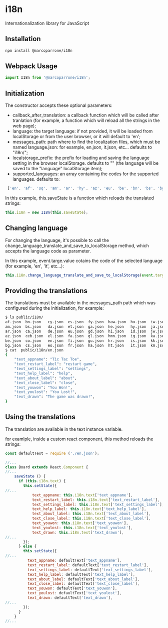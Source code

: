 # i18n
Internationalization library for JavaScript

## Installation

```sh
npm install @marcoparrone/i18n
```

## Webpack Usage

```js
import I18n from '@marcoparrone/i18n';
```

## Initialization

The constructor accepts these optional parameters:

 * callback_after_translation: a callback function which will be called after tranlation (for example, a function which will reload all the strings in the web page);
 * language: the target language: if not provided, it will be loaded from localStorage or from the user browser, or it will default to 'en';
 * messages_path: path where to find the localization files, which must be named language.json: for example, en.json, it.json, etc... defaults to "i18n/";
 * localstorage_prefix: the prefix for loading and saving the language setting in the browser localStorage. defaults to "" (the language will be saved to the "language" localStorage item);
 * supported_languages: an array containing the codes for the supported languages. defaults to:
```js
 ['en', 'af', 'sq', 'am', 'ar', 'hy', 'az', 'eu', 'be', 'bn', 'bs', 'bg', 'ca', 'ceb', 'ny', 'zh-CN', 'zh-TW', 'co', 'hr', 'cs', 'da', 'nl', 'eo', 'et', 'tl', 'fi', 'fr', 'fy', 'gl', 'ka', 'de', 'el', 'gu', 'ht', 'ha', 'haw', 'iw', 'hi', 'hmn', 'hu', 'is', 'ig', 'id', 'ga', 'it', 'ja', 'jw', 'kn', 'kk', 'km', 'rw', 'ko', 'ku', 'ky', 'lo', 'la', 'lv', 'lt', 'lb', 'mk', 'mg', 'ms', 'ml', 'mt', 'mi', 'mr', 'mn', 'my', 'ne', 'no', 'or', 'ps', 'fa', 'pl', 'pt', 'pa', 'ro', 'ru', 'sm', 'gd', 'sr', 'st', 'sn', 'sd', 'si', 'sk', 'sl', 'so', 'es', 'su', 'sw', 'sv', 'tg', 'ta', 'tt', 'te', 'th', 'tr', 'tk', 'uk', 'ur', 'ug', 'uz', 'vi', 'cy', 'xh', 'yi', 'yo', 'zu', 'he', 'zh']
```

In this example, this.saveState is a function which reloads the translated strings:

```js
this.i18n = new I18n(this.saveState);
```

## Changing language

For changing the language, it's possible to call the change_language_translate_and_save_to_localStorage method, which accepts the language code as parameter.

In this example, event.targe.value cotains the code of the selected language (for example, 'en', 'it', etc...):

```js
this.i18n.change_language_translate_and_save_to_localStorage(event.target.value);
```

## Providing the translations

The translations must be available in the messages_path path which was configured during the initialization, for example:

```sh
$ ls public/i18n/
af.json  bn.json   cy.json  es.json  fy.json  haw.json  hu.json  iw.json  kn.json  lo.json  ml.json  ne.json  pl.json  sd.json  so.json  sw.json  tl.json  uz.json     zh-TW.json
am.json  bs.json   da.json  et.json  ga.json  he.json   hy.json  ja.json  ko.json  lt.json  mn.json  nl.json  ps.json  si.json  sq.json  ta.json  tr.json  vi.json     zh.json
ar.json  ca.json   de.json  eu.json  gd.json  hi.json   id.json  jw.json  ku.json  lv.json  mr.json  no.json  pt.json  sk.json  sr.json  te.json  tt.json  xh.json     zu.json
az.json  ceb.json  el.json  fa.json  gl.json  hmn.json  ig.json  ka.json  ky.json  mg.json  ms.json  ny.json  ro.json  sl.json  st.json  tg.json  ug.json  yi.json
be.json  co.json   en.json  fi.json  gu.json  hr.json   is.json  kk.json  la.json  mi.json  mt.json  or.json  ru.json  sm.json  su.json  th.json  uk.json  yo.json
bg.json  cs.json   eo.json  fr.json  ha.json  ht.json   it.json  km.json  lb.json  mk.json  my.json  pa.json  rw.json  sn.json  sv.json  tk.json  ur.json  zh-CN.json
$ cat  public/i18n/en.json
{
    "text_appname": "Tic Tac Toe",
    "text_restart_label": "restart game",
    "text_settings_label": "settings",
    "text_help_label": "help",
    "text_about_label": "about",
    "text_close_label": "close",
    "text_youwon": "You Won!",
    "text_youlost": "You Lost!",
    "text_drawn": "The game was drawn!",
}
```

## Using the translations

The translation are available in the text instance variable.

for examlple, inside a custom react component, this method reloads the strings:

```js
const defaultText = require ('./en.json');

//...
class Board extends React.Component {
//...
    saveState () {
      if (this.i18n.text) {
        this.setState({
//...
            text_appname: this.i18n.text['text_appname'],
            text_restart_label: this.i18n.text['text_restart_label'],
            text_settings_label: this.i18n.text['text_settings_label'],
            text_help_label: this.i18n.text['text_help_label'],
            text_about_label: this.i18n.text['text_about_label'],
            text_close_label: this.i18n.text['text_close_label'],
            text_youwon: this.i18n.text['text_youwon'],
            text_youlost: this.i18n.text['text_youlost'],
            text_drawn: this.i18n.text['text_drawn'],
//...
        });
      } else {
        this.setState({
//...
          text_appname: defaultText['text_appname'],
          text_restart_label: defaultText['text_restart_label'],
          text_settings_label: defaultText['text_settings_label'],
          text_help_label: defaultText['text_help_label'],
          text_about_label: defaultText['text_about_label'],
          text_close_label: defaultText['text_close_label'],
          text_youwon: defaultText['text_youwon'],
          text_youlost: defaultText['text_youlost'],
          text_drawn: defaultText['text_drawn'],
//...
        });
      }
    }
//...
```

